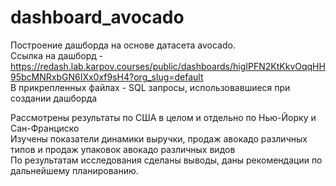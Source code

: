 # dashboard_avocado
Построение дашборда на основе датасета avocado.  
Ссылка на дашборд - https://redash.lab.karpov.courses/public/dashboards/higIPFN2KtKkvOqqHH95bcMNRxbGN6IXx0xf9sH4?org_slug=default  
В прикрепленных файлах - SQL запросы, использовавшиеся при создании дашборда  

Рассмотрены результаты по США в целом и отдельно по Нью-Йорку и Сан-Франциско  
Изучены показатели динамики выручки, продаж авокадо различных типов и продаж упаковок авокадо различных видов  
По результатам исследования сделаны выводы, даны рекомендации по дальнейшему планированию.
